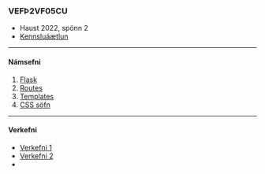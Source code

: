 ### VEFÞ2VF05CU
- Haust 2022, spönn 2
- [Kennsluáætlun](https://github.com/vefthroun/Namsefni/blob/main/VEF%C3%9E2VF05CU_haust22_2.pdf)

---

#### Námsefni

1. [Flask](https://github.com/vefthroun/Namsefni/blob/main/2-Flask/Readme.md#hva%C3%B0-er-flask)
1. [Routes](https://github.com/vefthroun/Namsefni/blob/main/2-Flask/Routes/readme.md#routing-k%C3%B3%C3%B0as%C3%BDnid%C3%A6mi)
1. [Templates](https://github.com/vefthroun/Namsefni/blob/main/2-Flask/Templates/README.md#jinja)
1. [CSS söfn](https://github.com/vefthroun/Namsefni/blob/main/CSSLibraries.md)

---

#### Verkefni
- [Verkefni 1](https://github.com/vefthroun/Namsefni/blob/main/Verkefni/Verkefni1.md)
- [Verkefni 2](https://github.com/vefthroun/Namsefni/blob/main/Verkefni/Verkefni2.md)
-

<!--

---

#### Námsefni 
1. [JSON/API](/4-API)
1. [Cookies & Sessions](/5-Cookies%26Sessions)
1. [Firebase Gagnagrunnur](6-Gagnagrunnur)
1. [Lokaverkefni](7-lokaverkefni)
1. [Hypertext Transfer Protocol](/1-HTTPS)

-->

